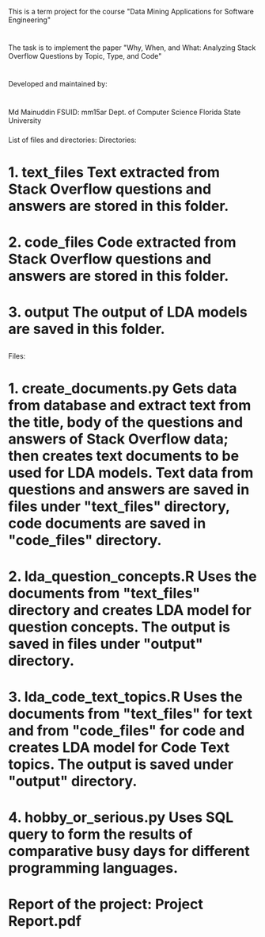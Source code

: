 This is a term project for the course "Data Mining Applications for Software Engineering"
#
The task is to implement the paper "Why, When, and What: Analyzing Stack Overflow Questions by Topic, Type, and Code"
#
Developed and maintained by:
#
Md Mainuddin
FSUID: mm15ar
Dept. of Computer Science
Florida State University
###

List of files and directories:
Directories:
# 1. text_files		Text extracted from Stack Overflow questions and answers are stored in this folder.
# 2. code_files	Code extracted from Stack Overflow questions and answers are stored in this folder.
# 3. output			The output of LDA models are saved in this folder.
##
Files:
# 1. create_documents.py		Gets data from database and extract text from the title, body of the questions and answers of Stack Overflow data; then creates text documents to be used for LDA models. Text data from questions and answers are saved in files under "text_files" directory, code documents are saved in "code_files" directory.
# 2. lda_question_concepts.R	Uses the documents from "text_files" directory and creates LDA model for question concepts. The output is saved in files under "output" directory.
# 3. lda_code_text_topics.R		Uses the documents from "text_files" for text and from "code_files" for code and creates LDA model for Code Text topics. The output is saved under "output" directory.
# 4. hobby_or_serious.py		Uses SQL query to form the results of comparative busy days for different programming languages.
#####
# Report of the project: Project Report.pdf